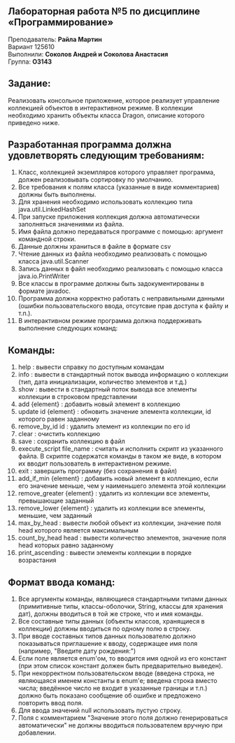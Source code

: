 ## Лабораторная работа №5 по дисциплине «Программирование»
</p>
<p align="left">Преподаватель: <strong>Райла Мартин</strong></br>
Вариант 125610</strong></br>
Выполнили: <strong>Соколов Андрей и Соколова Анастасия</strong></br>
Группа: <strong>O3143</strong>
</p>

## Задание:

Реализовать консольное приложение, которое реализует управление коллекцией объектов в интерактивном режиме. В коллекции необходимо хранить объекты класса Dragon, описание которого приведено ниже.

## Разработанная программа должна удовлетворять следующим требованиям:

1. Класс, коллекцией экземпляров которого управляет программа, должен реализовывать сортировку по умолчанию.
2. Все требования к полям класса (указанные в виде комментариев) должны быть выполнены.
3. Для хранения необходимо использовать коллекцию типа java.util.LinkedHashSet
4. При запуске приложения коллекция должна автоматически заполняться значениями из файла.
5. Имя файла должно передаваться программе с помощью: аргумент командной строки.
6. Данные должны храниться в файле в формате csv
7. Чтение данных из файла необходимо реализовать с помощью класса java.util.Scanner
8. Запись данных в файл необходимо реализовать с помощью класса java.io.PrintWriter
9. Все классы в программе должны быть задокументированы в формате javadoc.
10. Программа должна корректно работать с неправильными данными (ошибки пользовательского ввода, отсутсвие прав доступа к файлу и т.п.).
11. В интерактивном режиме программа должна поддерживать выполнение следующих команд:

## Команды:

1. help : вывести справку по доступным командам
2. info : вывести в стандартный поток вывода информацию о коллекции (тип, дата инициализации, количество элементов и т.д.)
3. show : вывести в стандартный поток вывода все элементы коллекции в строковом представлении
4. add {element} : добавить новый элемент в коллекцию
5. update id {element} : обновить значение элемента коллекции, id которого равен заданному
6. remove_by_id id : удалить элемент из коллекции по его id
7. clear : очистить коллекцию
8. save : сохранить коллекцию в файл
9. execute_script file_name : считать и исполнить скрипт из указанного файла. В скрипте содержатся команды в таком же виде, в котором их вводит пользователь в интерактивном режиме.
10. exit : завершить программу (без сохранения в файл)
11. add_if_min {element} : добавить новый элемент в коллекцию, если его значение меньше, чем у наименьшего элемента этой коллекции
12. remove_greater {element} : удалить из коллекции все элементы, превышающие заданный
13. remove_lower {element} : удалить из коллекции все элементы, меньшие, чем заданный
14. max_by_head : вывести любой объект из коллекции, значение поля head которого является максимальным
15. count_by_head head : вывести количество элементов, значение поля head которых равно заданному
16. print_ascending : вывести элементы коллекции в порядке возрастания

## Формат ввода команд:

1. Все аргументы команды, являющиеся стандартными типами данных (примитивные типы, классы-оболочки, String, классы для хранения дат), должны вводиться в той же строке, что и имя команды.
2. Все составные типы данных (объекты классов, хранящиеся в коллекции) должны вводиться по одному полю в строку.
3. При вводе составных типов данных пользователю должно показываться приглашение к вводу, содержащее имя поля (например, "Введите дату рождения:")
4. Если поле является enum'ом, то вводится имя одной из его констант (при этом список констант должен быть предварительно выведен).
5. При некорректном пользовательском вводе (введена строка, не являющаяся именем константы в enum'е; введена строка вместо числа; введённое число не входит в указанные границы и т.п.) должно быть показано сообщение об ошибке и предложено повторить ввод поля.
6. Для ввода значений null использовать пустую строку.
7. Поля с комментарием "Значение этого поля должно генерироваться автоматически" не должны вводиться пользователем вручную при добавлении.
